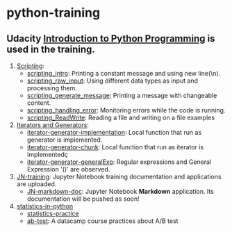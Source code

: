 # python-training  
## Udacity [Introduction to Python Programming](https://classroom.udacity.com/courses/ud1110) is used in the training.  
1) [Scripting](https://classroom.udacity.com/courses/ud1110/lessons/01465444-9f86-4b97-b1c5-2365ab00749b/concepts/14e5c73b-a4c2-4bc3-8f1d-af3e2a7a36e4):
    - [scripting_intro](https://github.com/gamzekecibas/python-training/blob/main/scripting/scripting_intro.ipynb): Printing a constant message and using new line(\n).
    - [scripting_raw_input](https://github.com/gamzekecibas/python-training/blob/main/scripting/scripting_raw_input.ipynb): Using different data types as input and processing them.
    - [scripting_generate_message](https://github.com/gamzekecibas/python-training/blob/main/scripting/scripting_generate_message.ipynb): Printing a message with changeable content.
    - [scripting_handling_error](https://github.com/gamzekecibas/python-training/blob/main/scripting/scripting_handling_error.ipynb): Monitoring errors while the code is running.
    - [scripting_ReadWrite](https://github.com/gamzekecibas/python-training/blob/main/scripting/scripting_ReadWrite.ipynb): Reading a file and writing on a file examples  
2) [Iterators and Generators](https://classroom.udacity.com/courses/ud1110/lessons/bbacebc6-406a-4dc5-83f6-ef7ba3371da6/concepts/bb7e01c7-1d14-43cf-95da-a8eed788ff7e#):  
    - [iterator-generator-implementation](https://github.com/gamzekecibas/python-training/blob/main/iterators-generators/iterator-generator-implementation.ipynb): Local function that run as generator is implemented.
    - [iterator-generator-chunk](https://github.com/gamzekecibas/python-training/blob/main/iterators-generators/iterator-generator-chunk.ipynb): Local function that run as iterator is implementedç
    - [iterator-generator-generalExp](https://github.com/gamzekecibas/python-training/blob/main/iterators-generators/iterator-generator-generalExp.ipynb): Regular expressions and General Expression '()' are observed. 
3) [JN-training](https://github.com/gamzekecibas/python-training/tree/main/JN-training): Jupyter Notebook training documentation and applications are uploaded.
    - [JN-markdown-doc](https://github.com/gamzekecibas/python-training/blob/main/JN-training/JN-markdown-doc.ipynb): Jupyter Notebook **Markdown** application. Its documentation will be pushed as soon!
4) [statistics-in-python](https://github.com/gamzekecibas/python-training/tree/main/statistics-in-python)
   - [statistics-practice](https://github.com/gamzekecibas/python-training/blob/main/statistics-in-python/statistics-practice.ipynb)
   - [ab-test](https://github.com/gamzekecibas/python-training/blob/main/statistics-in-python/ab_test.ipynb): A datacamp course practices about A/B test
